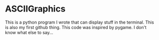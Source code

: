# ASCIIGraphics

This is a python program I wrote that can display stuff in the terminal. This is also my first github thing. 
This code was inspired by pygame.
I don't know what else to say...
